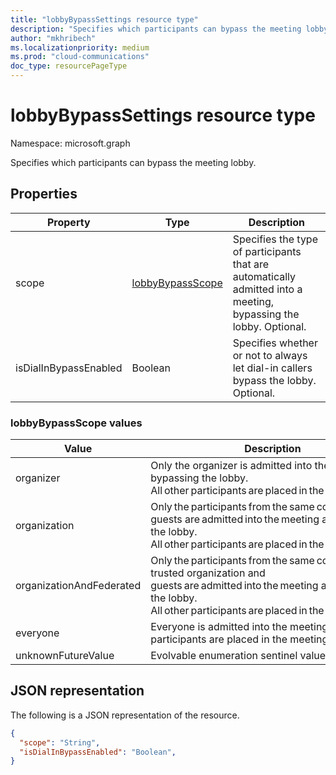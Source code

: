 ```yaml
---
title: "lobbyBypassSettings resource type"
description: "Specifies which participants can bypass the meeting lobby."
author: "mkhribech"
ms.localizationpriority: medium
ms.prod: "cloud-communications"
doc_type: resourcePageType
---
```


# lobbyBypassSettings resource type

Namespace: microsoft.graph

Specifies which participants can bypass the meeting lobby.

## Properties

| Property              | Type    | Description                                                         |
| --------------------- | ------- | ------------------------------------------------------------------- |
| scope                 | [lobbyBypassScope](#lobbybypassscope-values)  | Specifies the type of participants that are automatically admitted into a meeting, bypassing the lobby. Optional.|
| isDialInBypassEnabled | Boolean | Specifies whether or not to always let dial-in callers bypass the lobby. Optional. |

### lobbyBypassScope values

| Value                    | Description     |
| ------------------------ | --------------------------------------------------- |
| organizer | Only the organizer is admitted into the meeting and bypassing the lobby. All other participants are placed in the meeting lobby. | 
| organization | Only the participants from the same company and guests are admitted into the meeting and bypassing the lobby. All other participants are placed in the meeting lobby. | 
| organizationAndFederated | Only the participants from the same company or trusted organization and guests are admitted into the meeting and bypassing the lobby. All other participants are placed in the meeting lobby. | 
| everyone | Everyone is admitted into the meeting. No participants are placed in the meeting lobby. | 
| unknownFutureValue | Evolvable enumeration sentinel value. Do not use. |

## JSON representation

The following is a JSON representation of the resource.

<!-- {
  "blockType": "resource",
  "optionalProperties": [],
  "@odata.type": "microsoft.graph.lobbyBypassSettings"
}-->
```json
{
  "scope": "String",
  "isDialInBypassEnabled": "Boolean",
}
```

<!-- uuid: 8fcb5dbc-d5aa-4681-8e31-b001d5168d79
2015-10-25 14:57:30 UTC -->
<!--
{
  "type": "#page.annotation",
  "description": "lobbyBypassSettings resource",
  "keywords": "",
  "section": "documentation",
  "tocPath": "",
  "suppressions": []
}
-->
